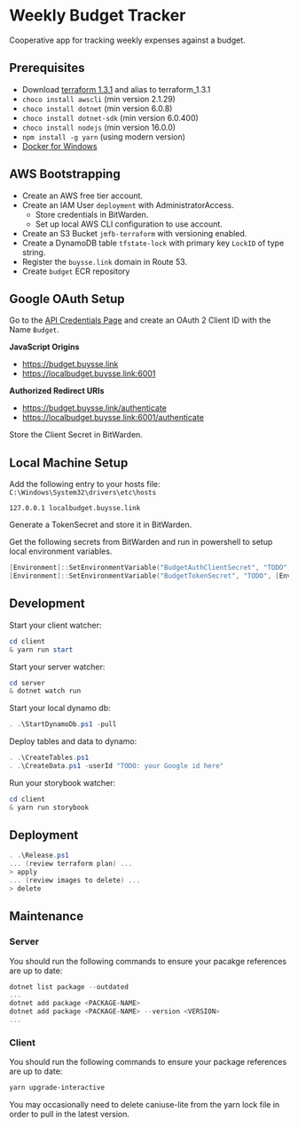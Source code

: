 # Weekly Budget Tracker

Cooperative app for tracking weekly expenses against a budget.

## Prerequisites

* Download [terraform 1.3.1](https://releases.hashicorp.com/terraform/1.3.1/terraform_1.3.1_windows_amd64.zip) and alias to terraform_1.3.1
* `choco install awscli` (min version 2.1.29)
* `choco install dotnet` (min version 6.0.8)
* `choco install dotnet-sdk` (min version 6.0.400)
* `choco install nodejs` (min version 16.0.0)
* `npm install -g yarn` (using modern version)
* [Docker for Windows](https://docs.docker.com/docker-for-windows/install/)

## AWS Bootstrapping

* Create an AWS free tier account.
* Create an IAM User `deployment` with AdministratorAccess.
	* Store credentials in BitWarden.
	* Set up local AWS CLI configuration to use account.
* Create an S3 Bucket `jmfb-terraform` with versioning enabled.
* Create a DynamoDB table `tfstate-lock` with primary key `LockID` of type string.
* Register the `buysse.link` domain in Route 53.
* Create `budget` ECR repository

## Google OAuth Setup

Go to the [API Credentials Page](https://console.cloud.google.com/apis/credentials) and create an OAuth 2 Client ID
with the Name `Budget`.

**JavaScript Origins**
* https://budget.buysse.link
* https://localbudget.buysse.link:6001

**Authorized Redirect URIs**
* https://budget.buysse.link/authenticate
* https://localbudget.buysse.link:6001/authenticate

Store the Client Secret in BitWarden.

## Local Machine Setup

Add the following entry to your hosts file: `C:\Windows\System32\drivers\etc\hosts`
```
127.0.0.1 localbudget.buysse.link
```

Generate a TokenSecret and store it in BitWarden.

Get the following secrets from BitWarden and run in powershell to setup local environment variables.
```PowerShell
[Environment]::SetEnvironmentVariable("BudgetAuthClientSecret", "TODO", [EnvironmentVariableTarget]::Machine)
[Environment]::SetEnvironmentVariable("BudgetTokenSecret", "TODO", [EnvironmentVariableTarget]::Machine)
```

## Development

Start your client watcher:
```PowerShell
cd client
& yarn run start
```

Start your server watcher:
```PowerShell
cd server
& dotnet watch run
```

Start your local dynamo db:
```PowerShell
. .\StartDynamoDb.ps1 -pull
```

Deploy tables and data to dynamo:
```PowerShell
. .\CreateTables.ps1
. .\CreateData.ps1 -userId "TODO: your Google id here"
```

Run your storybook watcher:
```PowerShell
cd client
& yarn run storybook
```

## Deployment

```PowerShell
. .\Release.ps1
... (review terraform plan) ...
> apply
... (review images to delete) ...
> delete
```

## Maintenance

### Server

You should run the following commands to ensure your pacakge references are up to date:

```PowerShell
dotnet list package --outdated
...
dotnet add package <PACKAGE-NAME>
dotnet add package <PACKAGE-NAME> --version <VERSION>
...
```

### Client

You should run the following commands to ensure your package references are up to date:

```PowerShell
yarn upgrade-interactive
```

You may occasionally need to delete caniuse-lite from the yarn lock file in order to pull in the latest version.
